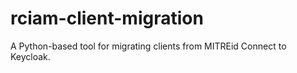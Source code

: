 # rciam-client-migration

A Python-based tool for migrating clients from MITREid Connect to Keycloak.
